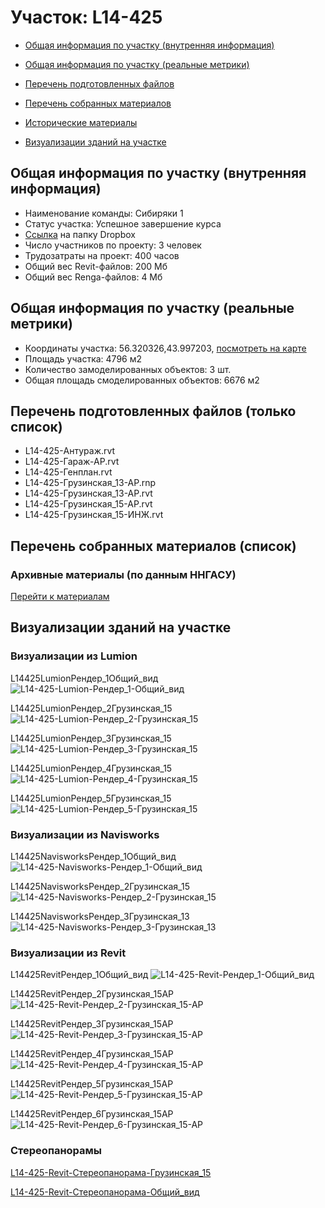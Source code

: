 # Участок: L14-425

* [Общая информация по участку (внутренняя информация)](#Chapter1)

* [Общая информация по участку (реальные метрики)](#Chapter2)

* [Перечень подготовленных файлов](#Chapter3)

* [Перечень собранных материалов](#Chapter4)

* [Исторические материалы](#Chapter5)

* [Визуализации зданий на участке](#Chapter6)

## <a id="Chapter1"></a> Общая информация по участку (внутренняя информация)
+ Наименование команды: Сибиряки 1
+ Статус участка: Успешное завершение курса
+ [Ссылка](https://www.dropbox.com/sh/wvvgv1nw1iqred9/AADSifJ1VrQ12cy4c8IsGbtBa/L14_425?dl=0) на папку Dropbox
+ Число участников по проекту: 3 человек
+ Трудозатраты на проект: 400 часов
+ Общий вес Revit-файлов: 200 Мб
+ Общий вес Renga-файлов: 4 Мб
## <a id="Chapter2"></a> Общая информация по участку (реальные метрики)
+ Координаты участка: 56.320326,43.997203, [посмотреть на карте](https://yandex.ru/maps/47/nizhny-novgorod/?ll=43.997203%2C56.320326&z=19)
+ Площадь участка: 4796 м2
+ Количество замоделированных объектов: 3 шт.
+ Общая площадь смоделированных объектов: 6676 м2
## <a id="Chapter3"></a> Перечень подготовленных файлов (только список)
+ L14-425-Антураж.rvt
+ L14-425-Гараж-АР.rvt
+ L14-425-Генплан.rvt
+ L14-425-Грузинская_13-АР.rnp
+ L14-425-Грузинская_13-АР.rvt
+ L14-425-Грузинская_15-АР.rvt
+ L14-425-Грузинская_15-ИНЖ.rvt
## <a id="Chapter4"></a> Перечень собранных материалов (список)
### <a id="Chapter5"></a> Архивные материалы (по данным ННГАСУ)
[Перейти к материалам](/BuidingsInfo/8af5d117-ea5d-4e24-8c94-26206e1fe918/About.md)
## <a id="Chapter6"></a> Визуализации зданий на участке
### Визуализации из Lumion
L14425LumionРендер_1Общий_вид
![L14-425-Lumion-Рендер_1-Общий_вид](/Images/L14_425/L14-425-Lumion-Рендер_1-Общий_вид_Compressed.jpg)

L14425LumionРендер_2Грузинская_15
![L14-425-Lumion-Рендер_2-Грузинская_15](/Images/L14_425/L14-425-Lumion-Рендер_2-Грузинская_15_Compressed.jpg)

L14425LumionРендер_3Грузинская_15
![L14-425-Lumion-Рендер_3-Грузинская_15](/Images/L14_425/L14-425-Lumion-Рендер_3-Грузинская_15_Compressed.jpg)

L14425LumionРендер_4Грузинская_15
![L14-425-Lumion-Рендер_4-Грузинская_15](/Images/L14_425/L14-425-Lumion-Рендер_4-Грузинская_15_Compressed.jpg)

L14425LumionРендер_5Грузинская_15
![L14-425-Lumion-Рендер_5-Грузинская_15](/Images/L14_425/L14-425-Lumion-Рендер_5-Грузинская_15_Compressed.jpg)

### Визуализации из Navisworks
L14425NavisworksРендер_1Общий_вид
![L14-425-Navisworks-Рендер_1-Общий_вид](/Images/L14_425/L14-425-Navisworks-Рендер_1-Общий_вид_Compressed.jpg)

L14425NavisworksРендер_2Грузинская_15
![L14-425-Navisworks-Рендер_2-Грузинская_15](/Images/L14_425/L14-425-Navisworks-Рендер_2-Грузинская_15_Compressed.jpg)

L14425NavisworksРендер_3Грузинская_13
![L14-425-Navisworks-Рендер_3-Грузинская_13](/Images/L14_425/L14-425-Navisworks-Рендер_3-Грузинская_13_Compressed.jpg)

### Визуализации из Revit
L14425RevitРендер_1Общий_вид
![L14-425-Revit-Рендер_1-Общий_вид](/Images/L14_425/L14-425-Revit-Рендер_1-Общий_вид_Compressed.jpg)

L14425RevitРендер_2Грузинская_15АР
![L14-425-Revit-Рендер_2-Грузинская_15-АР](/Images/L14_425/L14-425-Revit-Рендер_2-Грузинская_15-АР_Compressed.jpg)

L14425RevitРендер_3Грузинская_15АР
![L14-425-Revit-Рендер_3-Грузинская_15-АР](/Images/L14_425/L14-425-Revit-Рендер_3-Грузинская_15-АР_Compressed.jpg)

L14425RevitРендер_4Грузинская_15АР
![L14-425-Revit-Рендер_4-Грузинская_15-АР](/Images/L14_425/L14-425-Revit-Рендер_4-Грузинская_15-АР_Compressed.jpg)

L14425RevitРендер_5Грузинская_15АР
![L14-425-Revit-Рендер_5-Грузинская_15-АР](/Images/L14_425/L14-425-Revit-Рендер_5-Грузинская_15-АР_Compressed.jpg)

L14425RevitРендер_6Грузинская_15АР
![L14-425-Revit-Рендер_6-Грузинская_15-АР](/Images/L14_425/L14-425-Revit-Рендер_6-Грузинская_15-АР_Compressed.jpg)

### Стереопанорамы
[L14-425-Revit-Стереопанорама-Грузинская_15](https://pano.autodesk.com/pano.html?url=jpgs/e979bd01-1fb4-4cf9-9b0c-78b52adf92ed&version=2)

[L14-425-Revit-Стереопанорама-Общий_вид ](https://pano.autodesk.com/pano.html?url=jpgs/bb53c1e6-5c60-4fa5-8631-2b7a5db269f2&version=2)


